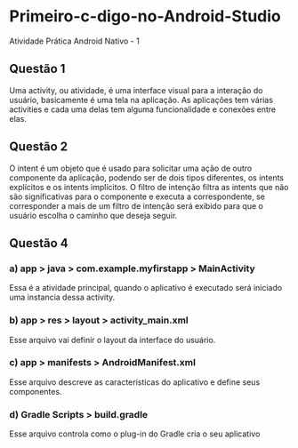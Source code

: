 # Primeiro-c-digo-no-Android-Studio
Atividade Prática Android Nativo - 1
## Questão 1
Uma activity, ou atividade, é uma interface visual para a interação do usuário, basicamente é uma tela na aplicação. As aplicações tem várias activities e cada uma delas tem alguma funcionalidade e conexões entre elas.
## Questão 2
O intent é um objeto que é usado para solicitar uma ação de outro componente da aplicação, podendo ser de dois tipos diferentes, os intents explícitos e os intents implícitos. O filtro de intenção filtra as intents que não são significativas para o componente e executa a correspondente, 	se corresponder a mais de um filtro de intenção será exibido para que o usuário escolha o caminho que deseja seguir.
## Questão 4
### a) app > java > com.example.myfirstapp > MainActivity
Essa é a atividade principal, quando o aplicativo é executado será iniciado uma instancia dessa activity.
### b) app > res > layout > activity_main.xml
Esse arquivo vai definir o layout da interface do usuário.
### c) app > manifests > AndroidManifest.xml
Esse arquivo descreve as características do aplicativo e define seus componentes.
### d) Gradle Scripts > build.gradle
Esse arquivo controla como o plug-in do Gradle cria o seu aplicativo
